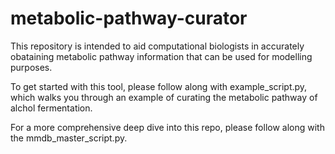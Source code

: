 # metabolic-pathway-curator

This repository is intended to aid computational biologists in accurately obataining metabolic pathway information that can be used for modelling purposes. 

To get started with this tool, please follow along with example_script.py, which walks you through an example of curating the metabolic pathway of alchol fermentation.

For a more comprehensive deep dive into this repo, please follow along with the mmdb_master_script.py.